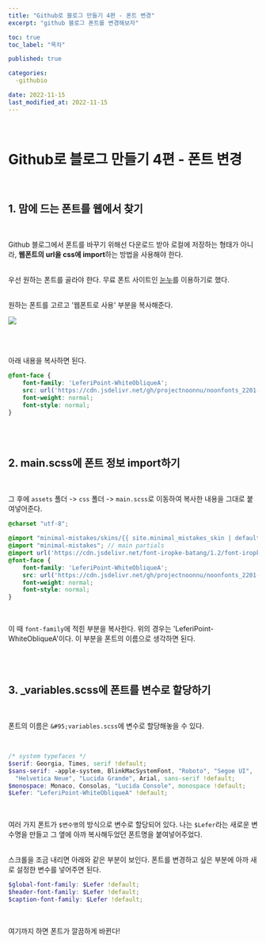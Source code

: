 ```yaml
---
title: "Github로 블로그 만들기 4편 - 폰트 변경"
excerpt: "github 블로그 폰트를 변경해보자"

toc: true
toc_label: "목차"

published: true

categories:
  -githubio

date: 2022-11-15
last_modified_at: 2022-11-15
---
```


<br>

# Github로 블로그 만들기 4편 - 폰트 변경

<br>

## 1. 맘에 드는 폰트를 웹에서 찾기

<br>

Github 블로그에서 폰트를 바꾸기 위해선 다운로드 받아 로컬에 저장하는 형태가 아니라, **웹폰트의 url을 css에 import**하는 방법을 사용해야 한다. <br><br>

우선 원하는 폰트를 골라야 한다. 무료 폰트 사이트인 [눈누](https://noonnu.cc/)를 이용하기로 했다. <br><br>

원하는 폰트를 고르고 '웹폰트로 사용' 부분을 복사해준다. <br>

<img src= "https://user-images.githubusercontent.com/115082062/201917461-4e10344a-4e9b-4a81-b4ee-ac40f31de991.JPG">

<br><br>

아래 내용을 복사하면 된다.
<br>

```scss
@font-face {
    font-family: 'LeferiPoint-WhiteObliqueA';
    src: url('https://cdn.jsdelivr.net/gh/projectnoonnu/noonfonts_2201-2@1.0/LeferiPoint-WhiteObliqueA.woff') format('woff');
    font-weight: normal;
    font-style: normal;
}
```
<br><br>

## 2. main.scss에 폰트 정보 import하기

<br>

그 후에 `assets` 폴더 -> `css` 폴더 -> `main.scss`로 이동하여 복사한 내용을 그대로 붙여넣어준다. <br>

```scss
@charset "utf-8";

@import "minimal-mistakes/skins/{{ site.minimal_mistakes_skin | default: 'default' }}"; // skin
@import "minimal-mistakes"; // main partials
@import url('https://cdn.jsdelivr.net/font-iropke-batang/1.2/font-iropke-batang.css');
@font-face {
    font-family: 'LeferiPoint-WhiteObliqueA';
    src: url('https://cdn.jsdelivr.net/gh/projectnoonnu/noonfonts_2201-2@1.0/LeferiPoint-WhiteObliqueA.woff') format('woff');
    font-weight: normal;
    font-style: normal;
}
```

<br>

이 때 `font-family`에 적힌 부분을 복사한다. 위의 경우는 'LeferiPoint-WhiteObliqueA'이다. 이 부분을 폰트의 이름으로 생각하면 된다.

<br><br> 

## 3. &#95;variables.scss에 폰트를 변수로 할당하기
<br>

폰트의 이름은 `&#95;variables.scss`에 변수로 할당해놓을 수 있다.

<br>

```scss
/* system typefaces */
$serif: Georgia, Times, serif !default;
$sans-serif: -apple-system, BlinkMacSystemFont, "Roboto", "Segoe UI",
  "Helvetica Neue", "Lucida Grande", Arial, sans-serif !default;
$monospace: Monaco, Consolas, "Lucida Console", monospace !default;
$Lefer: "LeferiPoint-WhiteObliqueA" !default;
```

<br>

여러 가지 폰트가 `$변수명`의 방식으로 변수로 할당되어 있다. 나는 `$Lefer`라는 새로운 변수명을 만들고 그 옆에 아까 복사해두었던 폰트명을 붙여넣어주었다.<br><br>

스크롤을 조금 내리면 아래와 같은 부분이 보인다. 폰트를 변경하고 싶은 부분에 아까 새로 설정한 변수를 넣어주면 된다. <br>

```scss
$global-font-family: $Lefer !default;
$header-font-family: $Lefer !default;
$caption-font-family: $Lefer !default;
```

<br>

여기까지 하면 폰트가 깔끔하게 바뀐다!
<br>
